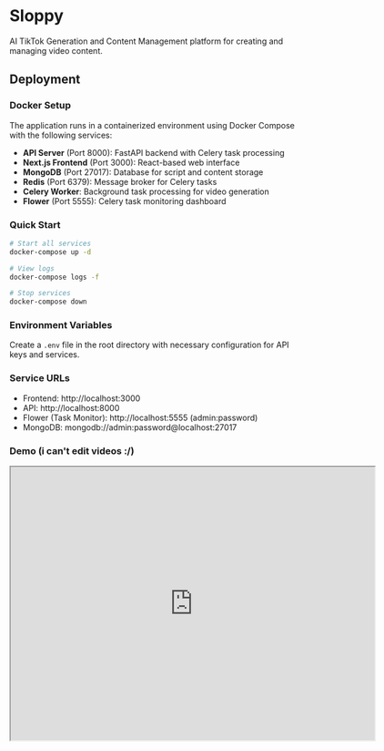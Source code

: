 # Sloppy

AI TikTok Generation and Content Management platform for creating and managing video content.

## Deployment

### Docker Setup

The application runs in a containerized environment using Docker Compose with the following services:

- **API Server** (Port 8000): FastAPI backend with Celery task processing
- **Next.js Frontend** (Port 3000): React-based web interface
- **MongoDB** (Port 27017): Database for script and content storage
- **Redis** (Port 6379): Message broker for Celery tasks
- **Celery Worker**: Background task processing for video generation
- **Flower** (Port 5555): Celery task monitoring dashboard

### Quick Start

```bash
# Start all services
docker-compose up -d

# View logs
docker-compose logs -f

# Stop services
docker-compose down
```

### Environment Variables

Create a `.env` file in the root directory with necessary configuration for API keys and services.

### Service URLs

- Frontend: http://localhost:3000
- API: http://localhost:8000
- Flower (Task Monitor): http://localhost:5555 (admin:password)
- MongoDB: mongodb://admin:password@localhost:27017

### Demo (i can't edit videos :/)
<iframe src="https://drive.google.com/file/d/1tTO1asQQWP5i49H15QkbM4EDRmOA07T1/preview" width="640" height="480" allow="autoplay"></iframe>
